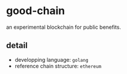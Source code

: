 # good-chain
an experimental blockchain for public benefits.

## detail

- developping language: `golang`
- reference chain structure: `ethereum`